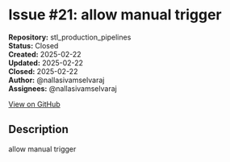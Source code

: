 # Issue #21: allow manual trigger

**Repository:** stl_production_pipelines  
**Status:** Closed  
**Created:** 2025-02-22  
**Updated:** 2025-02-22  
**Closed:** 2025-02-22  
**Author:** @nallasivamselvaraj  
**Assignees:** @nallasivamselvaraj  

[View on GitHub](https://github.com/Simtestlab/stl_production_pipelines/issues/21)

## Description

allow manual trigger 